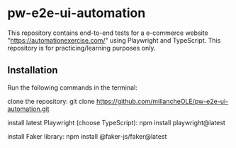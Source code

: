 ﻿# pw-e2e-ui-automation

This repository contains end-to-end tests for a e-commerce website "https://automationexercise.com/" using Playwright and TypeScript. This repository is for practicing/learning purposes only.

## Installation

Run the following commands in the terminal:

clone the repository: git clone https://github.com/millancheOLE/pw-e2e-ui-automation.git

install latest Playwright (choose TypeScript): npm install playwright@latest

install Faker library: npm install @faker-js/faker@latest
